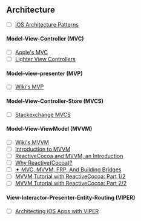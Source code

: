 ## Architecture
- [ ] [iOS Architecture Patterns](https://medium.com/ios-os-x-development/ios-architecture-patterns-ecba4c38de52#.vzk8l1mim)

#### Model-View-Controller (MVC)
- [ ] [Apple's MVC](https://developer.apple.com/library/content/documentation/General/Conceptual/DevPedia-CocoaCore/MVC.html)
- [ ] [Lighter View Controllers](https://www.objc.io/issues/1-view-controllers/lighter-view-controllers/)

#### Model–view–presenter (MVP)
- [ ] [Wiki's MVP](https://en.wikipedia.org/wiki/Model–view–presenter)

#### Model-View-Controller-Store (MVCS)
- [ ] [Stackexchange MVCS](http://softwareengineering.stackexchange.com/questions/184396/mvcs-model-view-controller-store)

#### Model-View-ViewModel (MVVM)
- [ ] [Wiki's MVVM](https://en.wikipedia.org/wiki/Model–view–viewmodel)
- [ ] [Introduction to MVVM](https://www.objc.io/issues/13-architecture/mvvm/)
- [ ] [ReactiveCocoa and MVVM, an Introduction](http://www.sprynthesis.com/2014/12/06/reactivecocoa-mvvm-introduction/)
- [ ] [Why Reactive(Cocoa)?](http://www.sprynthesis.com/page2/)
- [ ] [✦ MVC, MVVM, FRP, And Building Bridges](http://cocoamanifest.net/articles/2013/10/mvc-mvvm-frp-and-building-bridges.html)
- [ ] [MVVM Tutorial with ReactiveCocoa: Part 1/2](https://www.raywenderlich.com/74106/mvvm-tutorial-with-reactivecocoa-part-1)
- [ ] [MVVM Tutorial with ReactiveCocoa: Part 2/2](https://www.raywenderlich.com/74131/mvvm-tutorial-with-reactivecocoa-part-2)

#### View-Interactor-Presenter-Entity-Routing (VIPER)
- [ ] [Architecting iOS Apps with VIPER](https://www.objc.io/issues/13-architecture/viper/)
